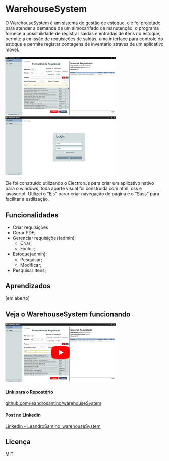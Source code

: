 # WarehouseSystem

O WarehouseSystem é um sistema de gestão de estoque, ele foi projetado para
atender a demanda de um almoxarifado de manutenção, o programa fornece a
possibilidade de registrar saídas e entradas de itens no estoque, permite a
emissão de requisições de saídas, uma interface para controle do estoque e
permite registar contagens de inventário através de um aplicativo móvel.

![image1](https://raw.githubusercontent.com/leandrosantino/warehouseSystem/main/public/image1.png)
 ![image2](https://raw.githubusercontent.com/leandrosantino/warehouseSystem/main/public/image2.png)

Ele foi construído utilizando o ElectronJs para criar um aplicativo nativo para
o windows, toda aparte visual foi construída com html, css e javascript.
Utilizei o “Ejs” parar criar navegação de página e o “Sass” para facilitar a
estilização.

## Funcionalidades

- Criar requisições
- Gerar PDF;
- Gerenciar requisições(admin):
  - Criar;
  - Excluir;
- Estoque(admin):
  - Pesquisar;
  - Modificar;
- Pesquisar Itens;

## Aprendizados

[em aberto]

## Veja o WarehouseSystem funcionando

[![tamb](https://raw.githubusercontent.com/leandrosantino/warehouseSystem/main/public/tamb.png)](https://youtu.be/3Mqvd27UoYM)

#### Link para o Repostório

[github.com/leandrosantino/warehouseSystem](https://github.com/leandrosantino/warehouseSystem)

#### Post no Linkedin

[Linkedin - LeandroSantino_warehouseSystem](https://www.linkedin.com/posts/leandro-santino-7b2717215_warehousesystem-este-%C3%A9-mais-um-dos-meus-activity-7080716477800026112-Q8rO?utm_source=share&utm_medium=member_desktop)

## Licença

MIT
